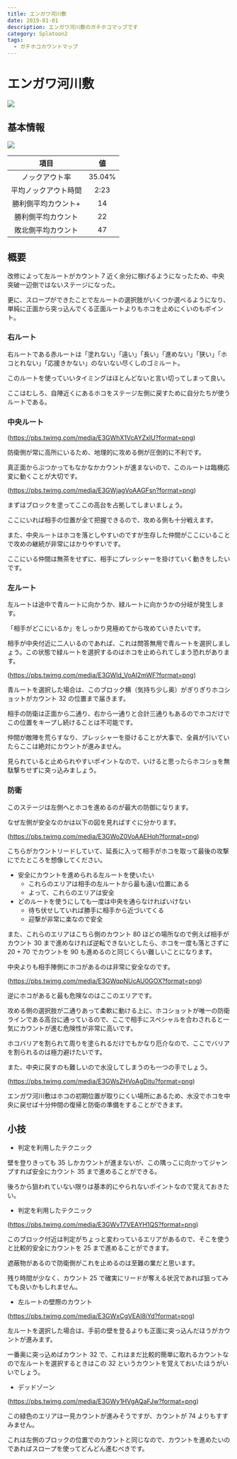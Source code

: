 ```yaml
---
title: エンガワ河川敷
date: 2019-01-01
description: エンガワ河川敷のガチホコマップです
category: Splatoon2
tags:
  - ガチホコカウントマップ
---
```


# エンガワ河川敷

![](https://pbs.twimg.com/media/EcZiBzYX0AAiIhy?format=png)

## 基本情報

![](https://pbs.twimg.com/media/EV-Gf97XgAAVbt7?format=png)

|         項目         |   値   |
| :------------------: | :----: |
|    ノックアウト率    | 35.04% |
| 平均ノックアウト時間 |  2:23  |
| 勝利側平均カウント+  |   14   |
|  勝利側平均カウント  |   22   |
|  敗北側平均カウント  |   47   |

## 概要

改修によって左ルートがカウント 7 近く余分に稼げるようになったため、中央突破一辺倒ではないステージになった。

更に、スロープができたことで左ルートの選択肢がいくつか選べるようになり、単純に正面から突っ込んでくる正面ルートよりもホコを止めにくいのもポイント。

### 右ルート

右ルートである赤ルートは「塗れない」「遠い」「長い」「進めない」「狭い」「ホコとれない」「応援きかない」のないない尽くしのゴミルート。

このルートを使っていいタイミングはほとんどないと言い切ってしまって良い。

ここはむしろ、自陣近くにあるホコをステージ左側に戻すために自分たちが使うルートである。

### 中央ルート

(https://pbs.twimg.com/media/E3GWhX1VcAYZxIU?format=png)

防衛側が常に高所にいるため、地理的に攻める側が圧倒的に不利です。

真正面からぶつかってもなかなかカウントが進まないので、このルートは臨機応変に動くことが大切です。

(https://pbs.twimg.com/media/E3GWjagVoAAGFsn?format=png)

まずはブロックを塗ってここの高台を占拠してしまいましょう。

ここにいれば相手の位置が全て把握できるので、攻める側も十分戦えます。

また、中央ルートはホコを落としやすいのですが生存した仲間がここにいることで攻めの継続が非常にはかりやすいです。

ここにいる仲間は無茶をせずに、相手にプレッシャーを掛けていく動きをしたいです。

### 左ルート

左ルートは途中で青ルートに向かうか、緑ルートに向かうかの分岐が発生します。

「相手がどこにいるか」をしっかり見極めてから攻めていきたいです。

相手が中央付近に二人いるのであれば、これは問答無用で青ルートを選択しましょう。この状態で緑ルートを選択するのはホコを止められてしまう恐れがあります。

(https://pbs.twimg.com/media/E3GWld_VoAI2mWF?format=png)

青ルートを選択した場合は、このブロック横（気持ち少し奥）がぎりぎりホコショットがカウント 32 の位置まで届きます。

相手の防衛は正面から二通り、右から一通りと合計三通りもあるのでホコだけでこの位置をキープし続けることは不可能です。

仲間が敵陣を荒らすなり、プレッシャーを掛けることが大事で、全員が引いていたらここは絶対にカウントが進みません。

見られていると止められやすいポイントなので、いけると思ったらホコショを無駄撃ちせずに突っ込みましょう。

### 防衛

このステージは左側へとホコを進めるのが最大の防御になります。

なぜ左側が安全なのかは以下の図を見ればすぐに分かります。

(https://pbs.twimg.com/media/E3GWoZ0VoAAEHoh?format=png)

こちらがカウントリードしていて、延長に入って相手がホコを取って最後の攻撃にでたところを想像してください。

- 安全にカウントを進められる左ルートを使いたい
  - これらのエリアは相手の左ルートから最も遠い位置にある
  - よって、これらのエリアは安全
- どのルートを使うにしても一度は中央を通らなければいけない
  - 待ち伏せしていれば勝手に相手から近づいてくる
  - 迎撃が非常に楽なので安全

また、これらのエリアはこちら側のカウント 80 ほどの場所なので例えば相手がカウント 30 まで進めなければ逆転できないとしたら、ホコを一度も落とさずに 20 + 70 でカウントを 90 も進めるのと同じくらい難しいことになります。

中央よりも相手陣側にホコがあるのは非常に安全なのです。

(https://pbs.twimg.com/media/E3GWqpNUcAU0GOX?format=png)

逆にホコがあると最も危険なのはここのエリアです。

攻める側の選択肢が二通りあって柔軟に動ける上に、ホコショットが唯一の防衛ラインである高台に通っているので、ここで相手にスペシャルを合わされると一気にカウントが進む危険性が非常に高いです。

ホコバリアを割られて周りを塗られるだけでもかなり厄介なので、ここでバリアを割られるのは極力避けたいです。

また、中央に戻すのも難しいので水没してしまうのも一つの手でしょう。

(https://pbs.twimg.com/media/E3GWsZHVoAgDitu?format=png)

エンガワ河川敷はホコの初期位置が取りにくい場所にあるため、水没でホコを中央に戻せば十分仲間の復帰と防衛の準備をすることができます。

## 小技

- 判定を利用したテクニック

壁を登りきっても 35 しかカウントが進まないが、この隅っこに向かってジャンプすれば安全にカウント 35 まで進めることができる。

後ろから狙われていない限りは基本的にやられないポイントなので覚えておきたい。

- 判定を利用したテクニック

(https://pbs.twimg.com/media/E3GWvT7VEAYH1QS?format=png)

このブロック付近は判定がちょっと変わっているエリアがあるので、そこを使うと比較的安全にカウントを 25 まで進めることができます。

遮蔽物があるので防衛側がこれを止めるのは至難の業だと思います。

残り時間が少なく、カウント 25 で確実にリードが奪える状況であれば狙ってみても良いかもしれません。

- 左ルートの壁際のカウント

(https://pbs.twimg.com/media/E3GWxCgVEAI8iYd?format=png)

左ルートを選択した場合は、手前の壁を登るよりも正面に突っ込んだほうがカウントが進みます。

一番奥に突っ込めばカウント 32 で、これはまだ比較的簡単に取れるカウントなので左ルートを選択するときはこの 32 というカウントを覚えておいたほうがいいでしょう。

- デッドゾーン

(https://pbs.twimg.com/media/E3GWy1HVgAQaFJw?format=png)

この緑色のエリアは一見カウントが進みそうですが、カウントが 74 よりもすすみません。

これは左側のブロックの位置でのカウントと同じなので、カウントを進めたいのであればスロープを使ってどんどん進むべきです。

